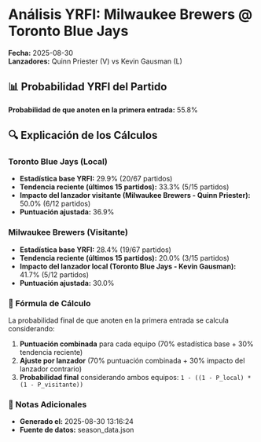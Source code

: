 # Análisis YRFI: Milwaukee Brewers @ Toronto Blue Jays

**Fecha:** 2025-08-30  
**Lanzadores:** Quinn Priester (V) vs Kevin Gausman (L)

## 📊 Probabilidad YRFI del Partido

**Probabilidad de que anoten en la primera entrada:** 55.8%

## 🔍 Explicación de los Cálculos

### Toronto Blue Jays (Local)
- **Estadística base YRFI:** 29.9% (20/67 partidos)
- **Tendencia reciente (últimos 15 partidos):** 33.3% (5/15 partidos)
- **Impacto del lanzador visitante (Milwaukee Brewers - Quinn Priester):** 50.0% (6/12 partidos)
- **Puntuación ajustada:** 36.9%

### Milwaukee Brewers (Visitante)
- **Estadística base YRFI:** 28.4% (19/67 partidos)
- **Tendencia reciente (últimos 15 partidos):** 20.0% (3/15 partidos)
- **Impacto del lanzador local (Toronto Blue Jays - Kevin Gausman):** 41.7% (5/12 partidos)
- **Puntuación ajustada:** 30.0%

### 📝 Fórmula de Cálculo

La probabilidad final de que anoten en la primera entrada se calcula considerando:
1. **Puntuación combinada** para cada equipo (70% estadística base + 30% tendencia reciente)
2. **Ajuste por lanzador** (70% puntuación combinada + 30% impacto del lanzador contrario)
3. **Probabilidad final** considerando ambos equipos: `1 - ((1 - P_local) * (1 - P_visitante))`

### 📌 Notas Adicionales

- **Generado el:** 2025-08-30 13:16:24
- **Fuente de datos:** season_data.json
